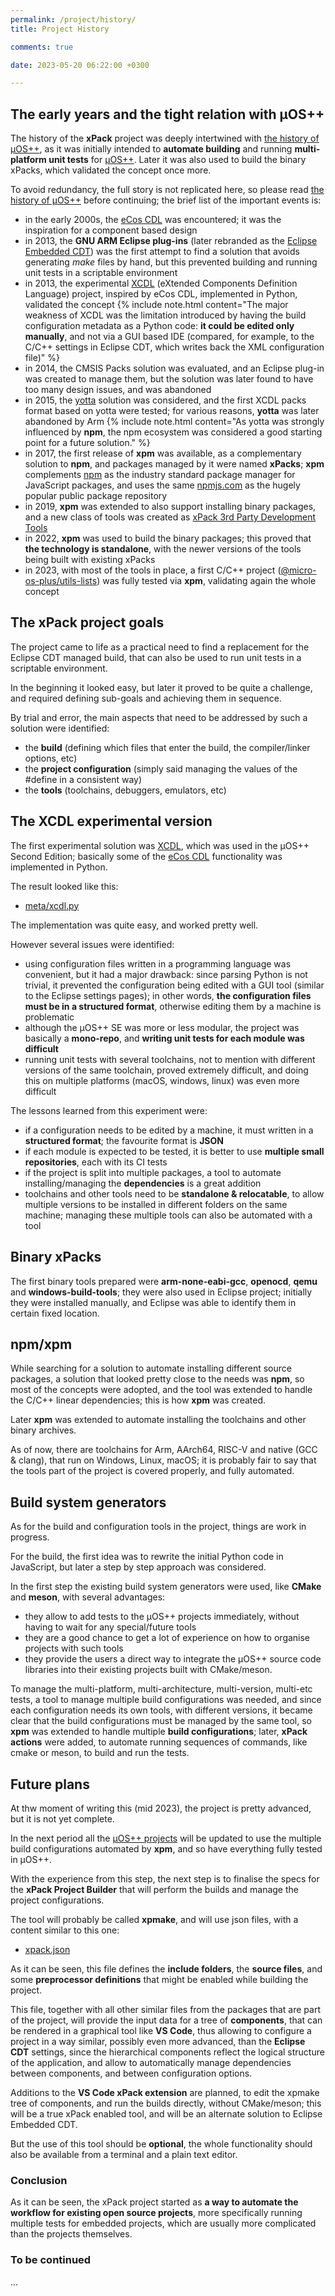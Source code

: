 ```yaml
---
permalink: /project/history/
title: Project History

comments: true

date: 2023-05-20 06:22:00 +0300

---
```


## The early years and the tight relation with µOS++

The history of the **xPack** project was deeply intertwined with
[the history of µOS++](http://micro-os-plus.github.io/project/history/),
as it was initially intended to **automate building** and running
**multi-platform unit tests** for [µOS++](http://micro-os-plus.github.io).
Later it was also used to build the binary xPacks, which validated the
concept once more.

To avoid redundancy, the full story is not replicated here, so please
read [the history of µOS++](http://micro-os-plus.github.io/project/history/)
before continuing; the brief list of the important events is:

- in the early 2000s, the
  [eCos CDL](http://ecos.sourceware.org/docs-1.3.1/cdl/language.html)
  was encountered; it was the inspiration for a component based design
- in 2013, the **GNU ARM Eclipse plug-ins** (later rebranded as the
  [Eclipse Embedded CDT](https://eclipse-embed-cdt.github.io))
  was the first attempt to find a solution that avoids generating _make_
  files by hand, but this prevented building and running unit tests in
  a scriptable environment
- in 2013, the experimental [XCDL](http://xcdl.github.io)
  (eXtended Components Definition Language) project, inspired by
  eCos CDL, implemented in Python, validated the concept
  {% include note.html content="The major weakness of XCDL was the
  limitation introduced by
  having the build configuration metadata as a Python code:
  **it could be edited only manually**, and not via a GUI based
  IDE (compared, for example, to the C/C++ settings in Eclipse CDT,
  which writes back the XML configuration file)" %}
- in 2014, the CMSIS Packs solution was evaluated, and an Eclipse plug-in was
  created to manage them, but the solution was later found to have
  too many design issues, and was abandoned
- in 2015, the [yotta](https://github.com/ARMmbed/yotta) solution was
  considered, and the first XCDL packs format based on yotta were tested;
  for various reasons, **yotta** was later abandoned by Arm
  {% include note.html content="As yotta was
  strongly influenced by **npm**, the npm ecosystem was considered
  a good starting point for a future solution." %}
- in 2017, the first release of **xpm** was available, as a complementary
  solution to **npm**, and packages
  managed by it were named **xPacks**; **xpm** complements
  [npm](https://en.wikipedia.org/wiki/Npm_(software)) as the industry
  standard package manager for JavaScript packages, and uses the same
  [npmjs.com](https://www.npmjs.com) as the hugely popular public
  package repository
- in 2019, **xpm** was extended to also support
  installing binary packages, and a new class of tools was created as
  [xPack 3rd Party Development Tools](https://github.com/xpack-dev-tools/)
- in 2022, **xpm** was used to build the binary packages; this proved that
  **the technology is standalone**, with the newer versions of the tools
  being built with existing xPacks
- in 2023, with most of the tools in place, a first C/C++ project
  ([@micro-os-plus/utils-lists](https://github.com/micro-os-plus/utils-lists-xpack/))
  was fully tested via **xpm**, validating again the whole concept

## The xPack project goals

The project came to life as a practical need to find a replacement for the
Eclipse CDT managed build, that can also be used to run unit tests in a
scriptable environment.

In the beginning it looked easy, but later it proved to be quite a challenge,
and required defining sub-goals and achieving them in sequence.

By trial and error, the main aspects that need to be
addressed by such a solution were identified:

- the **build** (defining which files that enter the build, the compiler/linker
  options, etc)
- the **project configuration** (simply said managing the values of the #define
  in a consistent way)
- the **tools** (toolchains, debuggers, emulators, etc)

## The XCDL experimental version

The first experimental solution was [XCDL](http://xcdl.github.io),
which was used in the µOS++ Second Edition;
basically some of the
[eCos CDL](http://ecos.sourceware.org/docs-1.3.1/cdl/language.html)
functionality was implemented in Python.

The result looked like this:

- [meta/xcdl.py](https://github.com/micro-os-plus/micro-os-plus-ii/blob/master/packages/portable/core/meta/xcdl.py)

The implementation was quite easy, and worked pretty well.

However several issues were identified:

- using configuration files written in a programming language was
  convenient, but it had a major drawback: since parsing Python
  is not trivial, it prevented the configuration
  being edited with a GUI tool (similar to the Eclipse settings pages);
  in other words, **the configuration
  files must be in a structured format**, otherwise editing them by a
  machine is problematic
- although the µOS++ SE was more or less modular, the project was
  basically a **mono-repo**, and **writing unit tests for each module was
  difficult**
- running unit tests with several toolchains, not to
  mention with different versions of the same toolchain, proved
  extremely difficult, and doing this on multiple platforms
  (macOS, windows, linux) was even more difficult

The lessons learned from this experiment were:

- if a configuration needs to be edited by a machine,
  it must written in a **structured format**;
  the favourite format is **JSON**
- if each module is expected to be tested, it is better
  to use **multiple small repositories**, each with its CI tests
- if the project is split into multiple packages, a tool to automate
  installing/managing the **dependencies** is a great addition
- toolchains and other tools need to be **standalone & relocatable**,
  to allow multiple versions to be installed in different folders
  on the same machine; managing these multiple tools can also be
  automated with a tool

## Binary xPacks

The first binary tools prepared were **arm-none-eabi-gcc**, **openocd**,
**qemu** and **windows-build-tools**; they were also used in Eclipse project;
initially they were installed manually, and Eclipse was able to
identify them in certain fixed location.

## npm/xpm

While searching for a solution to automate installing different
source packages, a solution that looked pretty close to the needs
was **npm**, so most of the concepts were adopted, and the tool
was extended
to handle the C/C++ linear dependencies; this is how **xpm** was created.

Later **xpm** was extended to automate installing the toolchains and
other binary archives.

As of now, there are toolchains for Arm, AArch64, RISC-V and native
(GCC & clang), that run on Windows, Linux, macOS; it is probably fair
to say that
the tools part of the project is covered properly, and fully automated.

## Build system generators

As for the build and configuration tools in the project, things are
work in progress.

For the build, the first idea was to rewrite the initial
Python code in JavaScript, but later a step by step approach
was considered.

In the first step the existing build system generators were used,
like **CMake** and **meson**, with several advantages:

- they allow to add tests to the µOS++ projects immediately,
  without having to wait for any special/future tools
- they are a good chance to get a lot of experience on how to organise
  projects with such tools
- they provide the users a direct way to integrate the µOS++
  source code libraries
  into their existing projects built with CMake/meson.

To manage the multi-platform, multi-architecture, multi-version,
multi-etc tests, a tool to manage multiple build configurations was needed,
and since each configuration needs its own tools, with different
versions, it became clear that the build configurations must be
managed by the same tool, so **xpm** was extended to handle multiple
**build configurations**; later, **xPack actions** were added, to automate
running sequences of commands, like cmake or meson, to build
and run the tests.

## Future plans

At thw moment of writing this (mid 2023), the project is pretty advanced,
but it is not yet complete.

In the next period all the
[µOS++ projects](https://github.com/micro-os-plus)
will be updated to use
the multiple build configurations automated by **xpm**, and so
have everything fully tested in µOS++.

With the experience from this step, the next step is to finalise the
specs for the **xPack Project Builder** that will perform the
builds and manage the project configurations.

The tool will probably be called **xpmake**,
and will use json files, with a content similar to this one:

- [xpack.json](https://github.com/micro-os-plus/utils-lists-xpack/blob/xpack/xpack.json)

As it can be seen, this file defines the **include folders**,
the **source files**, and some
**preprocessor definitions** that might be enabled while
building the project.

This file, together with all other similar files from the packages
that are part of the project, will provide the input data for a tree
of **components**, that can be rendered in a graphical tool like **VS Code**,
thus allowing to configure a project in a way similar,
possibly even more advanced, than
the **Eclipse CDT** settings, since the hierarchical components reflect
the logical structure of the application, and allow to automatically
manage dependencies between components, and between configuration
options.

Additions to the **VS Code xPack extension** are planned,
to edit the xpmake tree of components, and run
the builds directly, without CMake/meson; this will
be a true xPack enabled tool, and will be an alternate solution to
Eclipse Embedded CDT.

But the use of this tool should be **optional**, the whole functionality
should also be
available from a terminal and a plain text editor.

### Conclusion

As it can be seen, the xPack project started as **a way to automate
the workflow for existing open source projects**,
more specifically running multiple tests for embedded
projects, which are usually more complicated than the projects themselves.

### To be continued

...
